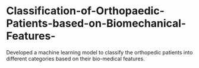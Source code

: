 # Classification-of-Orthopaedic-Patients-based-on-Biomechanical-Features-
Developed a machine learning model to classify the orthopedic patients into different categories based on their bio-medical features.
